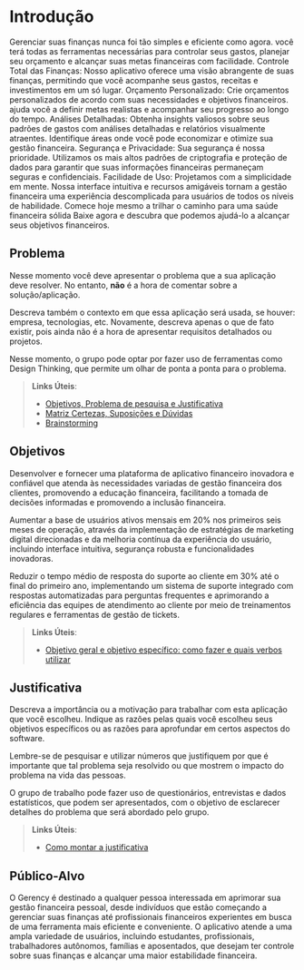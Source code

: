 # Introdução
Gerenciar suas finanças nunca foi tão simples e eficiente como agora. você terá todas as ferramentas necessárias para controlar seus gastos, planejar seu orçamento e alcançar suas metas financeiras com facilidade.
Controle Total das Finanças: Nosso aplicativo oferece uma visão abrangente de suas finanças, permitindo que você acompanhe seus gastos, receitas e investimentos em um só lugar.
Orçamento Personalizado: Crie orçamentos personalizados de acordo com suas necessidades e objetivos financeiros. ajuda você a definir metas realistas e acompanhar seu progresso ao longo do tempo.
Análises Detalhadas: Obtenha insights valiosos sobre seus padrões de gastos com análises detalhadas e relatórios visualmente atraentes. Identifique áreas onde você pode economizar e otimize sua gestão financeira.
Segurança e Privacidade: Sua segurança é nossa prioridade. Utilizamos os mais altos padrões de criptografia e proteção de dados para garantir que suas informações financeiras permaneçam seguras e confidenciais.
Facilidade de Uso: Projetamos com a simplicidade em mente. Nossa interface intuitiva e recursos amigáveis tornam a gestão financeira uma experiência descomplicada para usuários de todos os níveis de habilidade.
Comece hoje mesmo a trilhar o caminho para uma saúde financeira sólida Baixe agora e descubra que podemos ajudá-lo a alcançar seus objetivos financeiros.

## Problema

Nesse momento você deve apresentar o problema que a sua aplicação deve resolver. No entanto, **não** é a hora de comentar sobre a solução/aplicação.

Descreva também o contexto em que essa aplicação será usada, se  houver: empresa, tecnologias, etc. Novamente, descreva apenas o que de fato existir, pois ainda não é a hora de apresentar requisitos detalhados ou projetos.

Nesse momento, o grupo pode optar por fazer uso  de ferramentas como Design Thinking, que permite um olhar de ponta a ponta para o problema.

> **Links Úteis**:
> - [Objetivos, Problema de pesquisa e Justificativa](https://medium.com/@versioparole/objetivos-problema-de-pesquisa-e-justificativa-c98c8233b9c3)
> - [Matriz Certezas, Suposições e Dúvidas](https://medium.com/educa%C3%A7%C3%A3o-fora-da-caixa/matriz-certezas-suposi%C3%A7%C3%B5es-e-d%C3%BAvidas-fa2263633655)
> - [Brainstorming](https://www.euax.com.br/2018/09/brainstorming/)

## Objetivos
Desenvolver e fornecer uma plataforma de aplicativo financeiro inovadora e confiável que atenda às necessidades variadas de gestão financeira dos clientes, promovendo a educação financeira, facilitando a tomada de decisões informadas e promovendo a inclusão financeira.

Aumentar a base de usuários ativos mensais em 20% nos primeiros seis meses de operação, através da implementação de estratégias de marketing digital direcionadas e da melhoria contínua da experiência do usuário, incluindo interface intuitiva, segurança robusta e funcionalidades inovadoras.

Reduzir o tempo médio de resposta do suporte ao cliente em 30% até o final do primeiro ano, implementando um sistema de suporte integrado com respostas automatizadas para perguntas frequentes e aprimorando a eficiência das equipes de atendimento ao cliente por meio de treinamentos regulares e ferramentas de gestão de tickets.
 
> **Links Úteis**:
> - [Objetivo geral e objetivo específico: como fazer e quais verbos utilizar](https://blog.mettzer.com/diferenca-entre-objetivo-geral-e-objetivo-especifico/)

## Justificativa

Descreva a importância ou a motivação para trabalhar com esta aplicação que você escolheu. Indique as razões pelas quais você escolheu seus objetivos específicos ou as razões para aprofundar em certos aspectos do software.

Lembre-se de pesquisar e utilizar números que justifiquem por que é importante que tal problema seja resolvido ou que mostrem o impacto do problema na vida das pessoas.

O grupo de trabalho pode fazer uso de questionários, entrevistas e dados estatísticos, que podem ser apresentados, com o objetivo de esclarecer detalhes do problema que será abordado pelo grupo.

> **Links Úteis**:
> - [Como montar a justificativa](https://guiadamonografia.com.br/como-montar-justificativa-do-tcc/)

## Público-Alvo

O Gerency é destinado a qualquer pessoa interessada em aprimorar sua gestão financeira pessoal, desde indivíduos que estão começando a gerenciar suas finanças até profissionais financeiros experientes em busca de uma ferramenta mais eficiente e conveniente. O aplicativo atende a uma ampla variedade de usuários, incluindo estudantes, profissionais, trabalhadores autônomos, famílias e aposentados, que desejam ter controle sobre suas finanças e alcançar uma maior estabilidade financeira.

